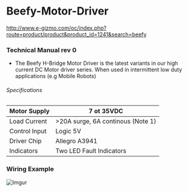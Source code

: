 # Beefy-Motor-Driver
http://www.e-gizmo.com/oc/index.php?route=product/product&product_id=1241&search=beefy
### Technical Manual rev 0
- The Beefy H-Bridge Motor Driver is the latest variants in our high current DC Motor driver series. When used in intermittent low duty applications (e.g Mobile Robots)

###### Specifications

| Motor Supply| 7 ot 35VDC |
| ------ | ------ |
|Load Current| >20A surge, 6A continous (Note 1) |
| Control Input | Logic 5V |
| Driver Chip | Allegro A3941 |
| Indicators | Two LED Fault Indicators |

### Wiring Example
![Imgur](ttp://i.imgur.com/K91hXO3.png)
